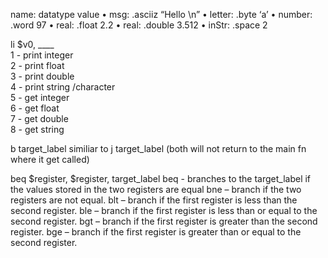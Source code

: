 name: datatype value 
• msg: .asciiz “Hello \n”
• letter: .byte ‘a’
• number: .word 97
• real: .float 2.2
• real: .double 3.512
• inStr: .space 2

 
 li $v0, ____     <br>
 1 - print integer   <br>
 2 -  print float   <br>
 3 - print double  <br>
 4 - print string /character <br>
 5 - get integer   <br>
 6 - get float    <br>
 7 - get double    <br>
 8 - get string  


b target_label similiar to j target_label (both will not return to the main fn where it get called)

beq $register, $register, target_label
beq - branches to the target_label if the values stored in the two registers are equal
bne – branch if the two registers are not equal.
blt – branch if the first register is less than the second register.
ble – branch if the first register is less than or equal to the second register.
bgt – branch if the first register is greater than the second register.
bge – branch if the first register is greater than or equal to the second register.
